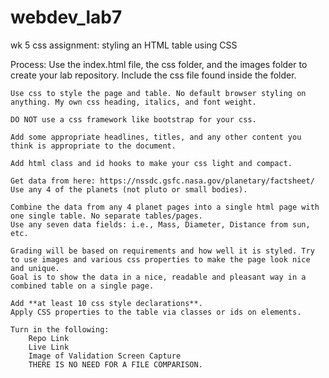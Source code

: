# webdev_lab7
wk 5 css assignment: styling an HTML table using CSS

Process:
    Use the index.html file, the css folder, and the images folder to create your lab repository. 
    Include the css file found inside the folder.
    
    Use css to style the page and table. No default browser styling on anything. My own css heading, italics, and font weight.
    
    DO NOT use a css framework like bootstrap for your css.
    
    Add some appropriate headlines, titles, and any other content you think is appropriate to the document.
    
    Add html class and id hooks to make your css light and compact.
    
    Get data from here: https://nssdc.gsfc.nasa.gov/planetary/factsheet/
    Use any 4 of the planets (not pluto or small bodies).
    
    Combine the data from any 4 planet pages into a single html page with one single table. No separate tables/pages.
    Use any seven data fields: i.e., Mass, Diameter, Distance from sun, etc.
    
    Grading will be based on requirements and how well it is styled. Try to use images and various css properties to make the page look nice and unique.
    Goal is to show the data in a nice, readable and pleasant way in a combined table on a single page.
    
    Add **at least 10 css style declarations**.
    Apply CSS properties to the table via classes or ids on elements.
    
    Turn in the following:
        Repo Link
        Live Link
        Image of Validation Screen Capture
        THERE IS NO NEED FOR A FILE COMPARISON.
    
